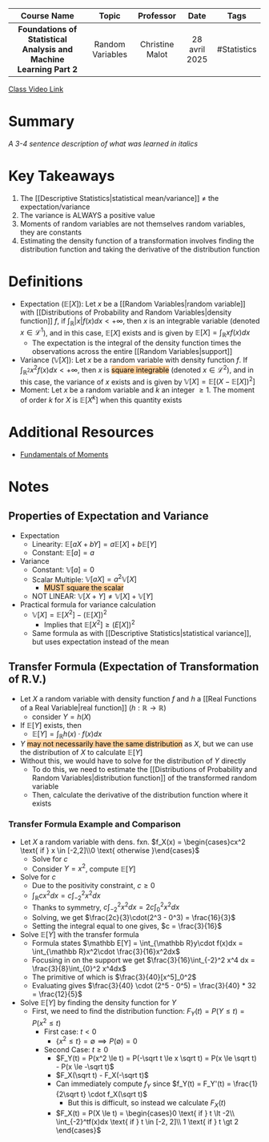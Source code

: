 |                             Course Name                             |      Topic       |    Professor    |     Date      |    Tags     |
| :-----------------------------------------------------------------: | :--------------: | :-------------: | :-----------: | :---------: |
| **Foundations of Statistical Analysis and Machine Learning Part 2** | Random Variables | Christine Malot | 28 avril 2025 | #Statistics |

[Class Video Link](URL)

# Summary
*A 3-4 sentence description of what was learned in italics*

# Key Takeaways
1. The [[Descriptive Statistics|statistical mean/variance]] $\ne$ the expectation/variance
2. The variance is ALWAYS a positive value
3. Moments of random variables are not themselves random variables, they are constants
4. Estimating the density function of a transformation involves finding the distribution function and taking the derivative of the distribution function
# Definitions
- Expectation ($\mathbb E[X]$): Let $x$ be a [[Random Variables|random variable]] with [[Distributions of Probability and Random Variables|density function]] $f$, if $\int_{\mathbb R} |x|f(x)dx \lt + \infty$, then $x$ is an integrable variable (denoted $x \in \mathscr L^1$), and in this case, $\mathbb E[X]$ exists and is given by $\mathbb E[X] = \int_{\mathbb R}xf(x)dx$ 
	- The expectation is the integral of the density function times the observations across the entire [[Random Variables|support]]
- Variance ($\mathbb V[X]$): Let $x$ be a random variable with density function $f$. If $\int_{\mathbb R^2}x^2f(x)dx \lt + \infty$, then $x$ is <mark style="background: #FFB86CA6;">square integrable</mark> (denoted $x \in \mathscr L^2$), and in this case, the variance of $x$ exists and is given by $\mathbb V[X] = \mathbb E[(X - \mathbb E[X])^2]$
- Moment: Let $x$ be a random variable and $k$ an integer $\ge 1$. The moment of order $k$ for $X$ is $\mathbb E[X^k]$ when this quantity exists
# Additional Resources
- [Fundamentals of Moments](https://www.statlect.com/fundamentals-of-probability/moments)

# Notes
## Properties of Expectation and Variance
- Expectation
	- Linearity: $\mathbb E[aX + bY] = a\mathbb E[X] + b\mathbb E[Y]$
	- Constant: $\mathbb E[a] = a$
- Variance
	- Constant: $\mathbb V[a] = 0$
	- Scalar Multiple: $\mathbb V[aX] = a^2\mathbb V[X]$
		- <mark style="background: #FFB86CA6;">MUST square the scalar</mark>
	- NOT LINEAR: $\mathbb V[X + Y] \ne \mathbb V[X] + \mathbb V[Y]$
- Practical formula for variance calculation
	- $\mathbb V[X] = \mathbb E[X^2] - (\mathbb E[X])^2$
		- Implies that $\mathbb E[X^2] \ge \mathbb (E[X])^2$
	- Same formula as with [[Descriptive Statistics|statistical variance]], but uses expectation instead of the mean
## Transfer Formula (Expectation of Transformation of R.V.)
- Let $X$ a random variable with density function $f$ and $h$ a [[Real Functions of a Real Variable|real function]] ($h: \mathbb R \to \mathbb R$)
	- consider $Y = h(X)$
- If $\mathbb E[Y]$ exists, then
	- $\mathbb E[Y] = \int_{\mathbb R} h(x) \cdot f(x)dx$
- $Y$ <mark style="background: #FFB86CA6;">may not necessarily have the same distribution</mark> as $X$, but we can use the distribution of $X$ to calculate $\mathbb E[Y]$
- Without this, we would have to solve for the distribution of $Y$ directly
	- To do this, we need to estimate the [[Distributions of Probability and Random Variables|distribution function]] of the transformed random variable
	- Then, calculate the derivative of the distribution function where it exists
### Transfer Formula Example and Comparison
- Let $X$ a random variable with dens. fxn. $f_X(x) = \begin{cases}cx^2 \text{ if } x \in [-2,2]\\0 \text{ otherwise }\end{cases}$
	- Solve for $c$
	- Consider $Y = x^2$, compute $\mathbb E[Y]$
- Solve for $c$
	- Due to the positivity constraint, $c \ge 0$
	- $\int_{\mathbb R}cx^2dx = c\int_{-2}^2x^2dx$
	- Thanks to symmetry, $c\int_{-2}^2x^2dx=2c\int_{0}^2x^2dx$
	- Solving, we get $\frac{2c}{3}\cdot(2^3 - 0^3) = \frac{16}{3}$
	- Setting the integral equal to one gives, $c = \frac{3}{16}$
- Solve $\mathbb E[Y]$ with the transfer formula
	- Formula states $\mathbb E[Y] = \int_{\mathbb R}y\cdot f(x)dx = \int_{\mathbb R}x^2\cdot \frac{3}{16}x^2dx$
	- Focusing in on the support we get $\frac{3}{16}\int_{-2}^2 x^4 dx = \frac{3}{8}\int_{0}^2 x^4dx$
	- The primitive of which is $\frac{3}{40}[x^5]_0^2$
	- Evaluating gives $\frac{3}{40} \cdot (2^5 - 0^5) = \frac{3}{40} * 32 = \frac{12}{5}$
- Solve $\mathbb E[Y]$ by finding the density function for $Y$
	- First, we need to find the distribution function: $F_Y(t) = P(Y \le t) = P(x^2 \le t)$
		- First case: $t \lt 0$
			- $\{x^2 \le t \} = \emptyset \implies P(\emptyset)=0$
		- Second Case: $t \ge 0$
			- $F_Y(t) = P(x^2 \le t) = P(-\sqrt t \le x \sqrt t) = P(x \le \sqrt t) - P(x \le -\sqrt t)$
			- $F_X(\sqrt t) - F_X(-\sqrt t)$
			- Can immediately compute $f_Y$ since $f_Y(t) = F_Y'(t) = \frac{1}{2\sqrt t} \cdot f_X(\sqrt t)$
				- But this is difficult, so instead we calculate $F_X(t)$
			- $F_X(t) = P(X \le t) = \begin{cases}0 \text{ if } t \lt -2\\ \int_{-2}^tf(x)dx \text{ if } t \in [-2, 2]\\ 1 \text{ if } t \gt 2 \end{cases}$